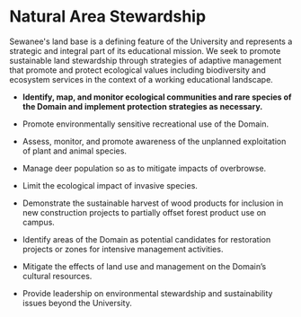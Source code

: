 # Natural Area Stewardship

Sewanee's land base is a defining feature of the University and represents a strategic and integral part of its educational mission. We seek to promote sustainable land stewardship through strategies of adaptive management that promote and protect ecological values including biodiversity and ecosystem services in the context of a working educational landscape.

* **Identify, map, and monitor ecological communities and rare species of the Domain and implement protection strategies as necessary.**

* Promote environmentally sensitive recreational use of the Domain.

* Assess, monitor, and promote awareness of the unplanned exploitation of plant and animal species.

* Manage deer population so as to mitigate impacts of overbrowse.

* Limit the ecological impact of invasive species.

* Demonstrate the sustainable harvest of wood products for inclusion in new construction projects to partially offset forest product use on campus.

* Identify areas of the Domain as potential candidates for restoration projects or zones for intensive management activities.

* Mitigate the effects of land use and management on the Domain’s cultural resources.

* Provide leadership on environmental stewardship and sustainability issues beyond the University.
